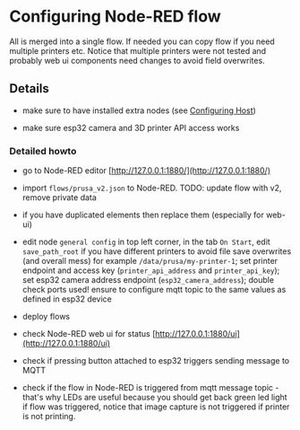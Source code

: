# Configuring Node-RED flow

All is merged into a single flow.
If needed you can copy flow if you need multiple printers etc.
Notice that multiple printers were not tested and probably
web ui components need changes to avoid field overwrites.

## Details

- make sure to have installed extra nodes
  (see [Configuring Host](Configuring.host.md))

- make sure esp32 camera and 3D printer API access works

### Detailed howto

- go to Node-RED editor [http://127.0.0.1:1880/](http://127.0.0.1:1880/)
- import `flows/prusa_v2.json` to Node-RED.
  TODO: update flow with v2, remove private data

- if you have duplicated elements then replace them (especially for web-ui)
- edit node `general config` in top left corner, in the tab `On Start`,
  edit `save_path_root` if you have different printers to avoid file save overwrites (and overall mess)
  for example `/data/prusa/my-printer-1`;
  set printer endpoint and access key (`printer_api_address` and `printer_api_key`);
  set esp32 camera address endpoint (`esp32_camera_address`);
  double check ports used!
  ensure to configure mqtt topic to the same values as defined in esp32 device

- deploy flows
- check Node-RED web ui for status [http://127.0.0.1:1880/ui](http://127.0.0.1:1880/ui)
- check if pressing button attached to esp32 triggers sending message to MQTT
- check if the flow in Node-RED is triggered from mqtt message topic - that's why LEDs are useful
  because you should get back green led light if flow was triggered,
  notice that image capture is not triggered if printer is not printing.
